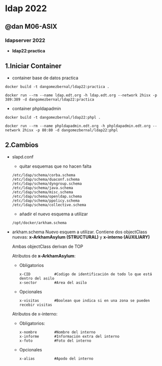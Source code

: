 # ldap 2022
## @dan M06-ASIX

### ldapserver 2022

* **ldap22:practica**

## 1.Iniciar Container

* container base de datos practica
```
docker build -t dangomezbernal/ldap22:practica .
```
```
docker run --rm --name ldap.edt.org -h ldap.edt.org --network 2hisx -p 389:389 -d dangomezbernal/ldap22:practica
```

* container phpldapadmin
```
docker build -t dangomezbernal/ldap22:phpl .
```
```
docker run --rm --name phpldapadmin.edt.org -h phpldapadmin.edt.org --network 2hisx -p 80:80 -d dangomezbernal/ldap22:phpl
```

## 2.Cambios

* slapd.conf
	* quitar esquemas que no hacen falta
	```
	/etc/ldap/schema/corba.schema
	/etc/ldap/schema/duaconf.schema
	/etc/ldap/schema/dyngroup.schema
	/etc/ldap/schema/java.schema
	/etc/ldap/schema/misc.schema
	/etc/ldap/schema/openldap.schema
	/etc/ldap/schema/ppolicy.schema
	/etc/ldap/schema/collective.schema
	```
	* añadir el nuevo esquema a utilizar
	```
	/opt/docker/arkham.schema
	```

* arkham.schema
	Nuevo esquem a utilizar. Contiene dos objectClass nuevas: **x-ArkhamAsylum (STRUCTURAL)** y **x-interno (AUXILIARY)**

	Ambas objectClass derivan de TOP

	Atributos de **x-ArkhamAsylum**:	
	* Obligatorios
		```
		x-CID			#Codigo de identificación de todo lo que está dentro del asilo
		x-sector		#Area del asilo
		```
	* Opcionales
		```
		x-visitas		#Boolean que indica si en una zona se pueden recebir visitas 
		```
	Atributos de x-interno:
	* Obligatorios:
		```
		x-nombre		#Nombre del interno
		x-informe		#Información extra del interno
		x-foto			#Foto del interno
		```
	* Opcionales
		```
		x-alias			#Apodo del interno
		```
